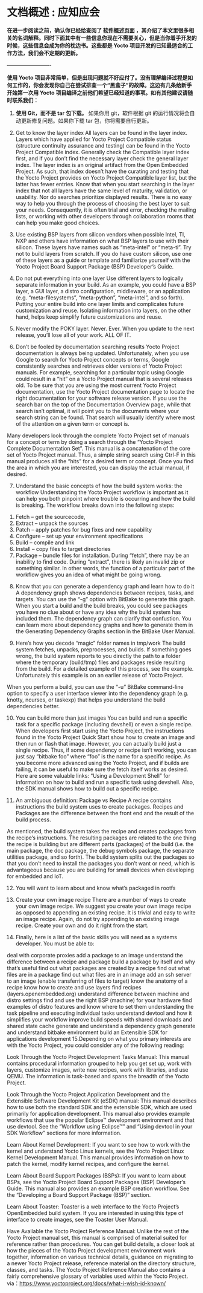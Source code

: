 文档概述 : 应知应会
======
__在进一步阅读之前，确认你已经给查阅了 [软件概述页面][1] ，其介绍了本文里很多相关的名词解释。同时下面其中有一些信息你现在不需要关心，但是当你着手开发的时候，这些信息会成为你的枕边书。这些都是 Yocto 项目开发的已知最适合的工作方法，我们会不定期的更新。__

————————-

__使用 Yocto 项目非常简单，但是出现问题就不好应付了。没有理解编译过程是如何工作的，你会发现你自己在尝试排查一个“黑盒子”的故障。这边有几条给新手开始第一次用 Yocto 项目编译之前他们希望已经知道的事项。如有其他建议请随时联系我们：__

1. __使用 Git，而不是 tar 包下载。__ 如果你用 git，软件根据 git 的运行情况将会自动更新修复问题。如果你下载 tar 包，你将需要自行更新。

2. Get to know the layer index
All layers can be found in the layer index. Layers which have applied for Yocto Project Compatible status (structure continuity assurance and testing) can be found in the Yocto Project Compatible index. Generally check the Compatible layer index first, and if you don’t find the necessary layer check the general layer index. The layer index is an original artifact from the Open Embedded Project. As such, that index doesn’t have the curating and testing that the Yocto Project provides on Yocto Project Compatible layer list, but the latter has fewer entries. Know that when you start searching in the layer index that not all layers have the same level of maturity, validation, or usability. Nor do searches prioritize displayed results. There is no easy way to help you through the process of choosing the best layer to suit your needs. Consequently, it is often trial and error, checking the mailing lists, or working with other developers through collaboration rooms that can help you make good choices.

3. Use existing BSP layers from silicon vendors when possible
Intel, TI, NXP and others have information on what BSP layers to use with their silicon. These layers have names such as “meta-intel” or “meta-ti”. Try not to build layers from scratch. If you do have custom silicon, use one of these layers as a guide or template and familiarize yourself with the Yocto Project Board Support Package (BSP) Developer’s Guide.

4. Do not put everything into one layer
Use different layers to logically separate information in your build. As an example, you could have a BSP layer, a GUI layer, a distro configuration, middleware, or an application (e.g. “meta-filesystems”, “meta-python”, “meta-intel”, and so forth). Putting your entire build into one layer limits and complicates future customization and reuse. Isolating information into layers, on the other hand, helps keep simplify future customizations and reuse.

5. Never modify the POKY layer. Never. Ever. When you update to the next release, you’ll lose all of your work. ALL OF IT.

6. Don’t be fooled by documentation searching results
Yocto Project documentation is always being updated. Unfortunately, when you use Google to search for Yocto Project concepts or terms, Google consistently searches and retrieves older versions of Yocto Project manuals. For example, searching for a particular topic using Google could result in a “hit” on a Yocto Project manual that is several releases old. To be sure that you are using the most current Yocto Project documentation, use the Yocto Project documentation page to locate the right documentation for your software release version. If you use the search bar on the top of the Documentation Overview page, while that search isn’t optimal, it will point you to the documents where your search string can be found. That search will usually identify where most of the attention on a given term or concept is.

Many developers look through the complete Yocto Project set of manuals for a concept or term by doing a search through the “Yocto Project Complete Documentation Set”. This manual is a concatenation of the core set of Yocto Project manual. Thus, a simple string search using Ctrl-F in this manual produces all the “hits” for a desired term or concept. Once you find the area in which you are interested, you can display the actual manual, if desired.

7. Understand the basic concepts of how the build system works: the workflow
Understanding the Yocto Project workflow is important as it can help you both pinpoint where trouble is occurring and how the build is breaking. The workflow breaks down into the following steps:

1) Fetch – get the sourcecode,
2) Extract – unpack the sources
3) Patch – apply patches for bug fixes and new capability
4) Configure – set up your environment specifications
5) Build – compile and link
6) Install – copy files to target directories
7) Package – bundle files for installation.
During “fetch”, there may be an inability to find code. During “extract”, there is likely an invalid zip or something similar. In other words, the function of a particular part of the workflow gives you an idea of what might be going wrong.



8. Know that you can generate a dependency graph and learn how to do it
A dependency graph shows dependencies between recipes, tasks, and targets. You can use the “-g” option with BitBake to generate this graph. When you start a build and the build breaks, you could see packages you have no clue about or have any idea why the build system has included them. The dependency graph can clarify that confustion. You can learn more about dependency graphs and how to generate them in the Generating Dependency Graphs section in the BitBake User Manual.

9. Here’s how you decode “magic” folder names in tmp/work
The build system fetches, unpacks, preprocesses, and builds. If something goes wrong, the build system reports to you directly the path to a folder where the temporary (build/tmp) files and packages reside resulting from the build. For a detailed example of this process, see the example. Unfortunately this example is on an earlier release of Yocto Project.

When you perform a build, you can use the “-u” BitBake command-line option to specify a user interface viewer into the dependency graph (e.g. knotty, ncurses, or taskexp) that helps you understand the build dependencies better.

10. You can build more than just images
You can build and run a specific task for a specific package (including devshell) or even a single recipe. When developers first start using the Yocto Project, the instructions found in the Yocto Project Quick Start show how to create an image and then run or flash that image. However, you can actually build just a single recipe. Thus, if some dependency or recipe isn’t working, you can just say “bitbake foo” where “foo” is the name for a specific recipe. As you become more advanced using the Yocto Project, and if builds are failing, it can be useful to make sure the fetch itself works as desired. Here are some valuable links: “Using a Development Shell” for information on how to build and run a specific task using devshell. Also, the SDK manual shows how to build out a specific recipe.

11. An ambiguous definition: Package vs Recipe
A recipe contains instructions the build system uses to create packages. Recipes and Packages are the difference between the front end and the result of the build process.

As mentioned, the build system takes the recipe and creates packages from the recipe’s instructions. The resulting packages are related to the one thing the recipe is building but are different parts (packages) of the build (i.e. the main package, the doc package, the debug symbols package, the separate utilities package, and so forth). The build system splits out the packages so that you don’t need to install the packages you don’t want or need, which is advantageous because you are building for small devices when developing for embedded and IoT.

12. You will want to learn about and know what’s packaged in rootfs

13. Create your own image recipe
There are a number of ways to create your own image recipe. We suggest you create your own image recipe as opposed to appending an existing recipe. It is trivial and easy to write an image recipe. Again, do not try appending to an existing image recipe. Create your own and do it right from the start.

14. Finally, here is a list of the basic skills you will need as a systems developer. You must be able to:

deal with corporate proxies
add a package to an image
understand the difference between a recipe and package
build a package by itself and why that’s useful
find out what packages are created by a recipe
find out what files are in a package
find out what files are in an image
add an ssh server to an image (enable transferring of files to target)
know the anatomy of a recipe
know how to create and use layers
find recipes (layers.openembedded.org)
understand difference between machine and distro settings
find and use the right BSP (machine) for your hardware
find examples of distro features and know where to set them
understanding the task pipeline and executing individual tasks
understand devtool and how it simplifies your workflow
improve build speeds with shared downloads and shared state cache
generate and understand a dependency graph
generate and understand bitbake environment
build an Extensible SDK for applications development
15.Depending on what you primary interests are with the Yocto Project, you could consider any of the following reading:

Look Through the Yocto Project Development Tasks Manual: This manual contains procedural information grouped to help you get set up, work with layers, customize images, write new recipes, work with libraries, and use QEMU. The information is task-based and spans the breadth of the Yocto Project.

Look Through the Yocto Project Application Development and the Extensible Software Development Kit (eSDK) manual: This manual describes how to use both the standard SDK and the extensible SDK, which are used primarily for application development. This manual also provides example workflows that use the popular Eclipse™ development environment and that use devtool. See the “Workflow using Eclipse™” and “Using devtool in your SDK Workflow” sections for more information.

Learn About Kernel Development: If you want to see how to work with the kernel and understand Yocto Linux kernels, see the Yocto Project Linux Kernel Development Manual. This manual provides information on how to patch the kernel, modify kernel recipes, and configure the kernel.

Learn About Board Support Packages (BSPs): If you want to learn about BSPs, see the Yocto Project Board Support Packages (BSP) Developer’s Guide. This manual also provides an example BSP creation workflow. See the “Developing a Board Support Package (BSP)” section.

Learn About Toaster: Toaster is a web interface to the Yocto Project’s OpenEmbedded build system. If you are interested in using this type of interface to create images, see the Toaster User Manual.

Have Available the Yocto Project Reference Manual: Unlike the rest of the Yocto Project manual set, this manual is comprised of material suited for reference rather than procedures. You can get build details, a closer look at how the pieces of the Yocto Project development environment work together, information on various technical details, guidance on migrating to a newer Yocto Project release, reference material on the directory structure, classes, and tasks. The Yocto Project Reference Manual also contains a fairly comprehensive glossary of variables used within the Yocto Project.
via：https://www.yoctoproject.org/docs/what-i-wish-id-known/


[1]: https://github.com/guevaraya/Yocto_doc/blob/master/software-overview/software-overview.md
[2]: http://layers.openembedded.org/
[3]: https://github.com/guevaraya/Yocto_doc/blob/master/software-overview/layer/index.md
[4]: https://github.com/guevaraya/Yocto_doc/blob/master/2.4/bsp-guide/bsp-guide.md
[5]: https://www.yoctoproject.org/wp-content/uploads/2017/07/yp-how-it-works-new-diagram.png
[6]: http://www.yoctoproject.org/docs/current/bitbake-user-manual/bitbake-user-manual.html#generating-dependency-graphs
[7]: https://wiki.yoctoproject.org/wiki/Cookbook:Example:Adding_packages_to_your_OS_image
[8]:
[10]: 

